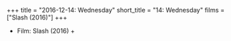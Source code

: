 +++
title = "2016-12-14: Wednesday"
short_title = "14: Wednesday"
films = ["Slash (2016)"]
+++


* Film: Slash (2016) +
